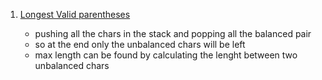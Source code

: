 1. [Longest Valid parentheses](https://leetcode.com/problems/longest-valid-parentheses/submissions/)

   - pushing all the chars in the stack and popping all the balanced pair
   - so at the end only the unbalanced chars will be left
   - max length can be found by calculating the lenght between two unbalanced chars
